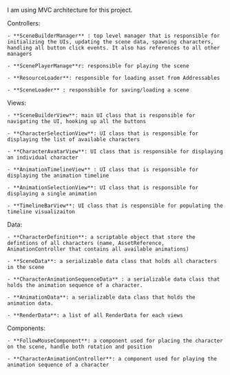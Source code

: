 I am using MVC architecture for this project.

  Controllers:
  
    - **SceneBuilderManager** : top level manager that is responsible for initializing the UIs, updating the scene data, spawning characters, handling all button click events. It also has references to all other managers
    
    - **ScenePlayerManage**r: responsible for playing the scene
    
    - **ResourceLoader**: responsible for loading asset from Addressables
    
    - **SceneLoader** : responsbible for saving/loading a scene
    
  Views:
  
    - **SceneBuilderView**: main UI class that is responsible for navigating the UI, hooking up all the buttons
    
    - **CharacterSelectionView**: UI class that is responsible for displaying the list of available characters
    
    - **CharacterAvatarView**: UI class that is responsible for displaying an individual character
    
    - **AnimationTimelineView** : UI class that is responsible for displaying the animation timeline
    
    - **AnimationSelectionView**: UI class that is responsible for displaying a single animation
    
    - **TimelineBarView**: UI class that is responsible for populating the timeline visualizaiton
    
  Data:
  
    - **CharacterDefinition**: a scriptable object that store the defintions of all characters (name, AssetReference, AnimationController that contains all available animations)
    
    - **SceneData**: a serializable data class that holds all characters in the scene
    
    - **CharacterAnimationSequenceData** : a serializable data class that holds the animation sequence of a character.
    
    - **AnimationData**: a serializable data class that holds the animation data.
    
    - **RenderData**: a list of all RenderData for each views
    
  Components:
  
    - **FollowMouseComponent**: a component used for placing the character on the scene, handle both rotation and position
    
    - **CharacterAnimationController**: a component used for playing the animation sequence of a character
    
